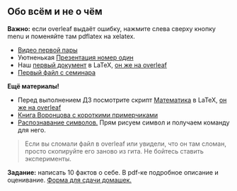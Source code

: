 ## Обо всём и не о чём

__Важно:__ если overleaf выдаёт ошибку, нажмите слева сверху кнопку menu и поменяйте там pdflatex на xelatex.

* [Видео первой пары](https://www.youtube.com/watch?v=jbL4iAFN-Ew&feature=youtu.be)
* Уютненькая [Презентация номер один](https://github.com/FUlyankin/LaTeX/blob/master/Logi_2020/sem01/presa_intro.pdf)
* Наш [первый документ](https://github.com/FUlyankin/LaTeX/blob/master/Logi_2020/sem01/Our%20first%20LaTeX%20doc.tex) в LaTeX, [он же на overleaf](https://www.overleaf.com/6568449954ycmrdrsjmdqq)
* [Первый файл с семинара](https://www.overleaf.com/9437914884tcskrqtjnpwv)

__Ещё материалы!__

* Перед выполнением ДЗ посмотрите скрипт [Математика](https://github.com/FUlyankin/LaTeX/blob/master/Logi_2020/sem01/math_Latex.tex) в LaTeX, [он же на overleaf](https://www.overleaf.com/8441254428nhjkbxhsjcdy)
* [Книга Воронцова с короткими примерчиками](http://www.ccas.ru/voron/download/voron05latex.pdf)
* [Распознавание символов.](http://detexify.kirelabs.org/classify.html) Прям рисуем символ и получаем команду для него.

> Если вы сломали файл в overleaf или увидели, что он там сломан, просто скопируйте его заново из гита. Не бойтесь ставить эксперименты.

__Задание:__ написать 10 фактов о себе. В pdf-ке подробное описание и оценивание. [Форма для сдачи домашек.](https://docs.google.com/forms/d/e/1FAIpQLSe11kxKVfv07iCL1E9yNX7ll9swKImiVwRr1H70lslGzInRSg/viewform)

